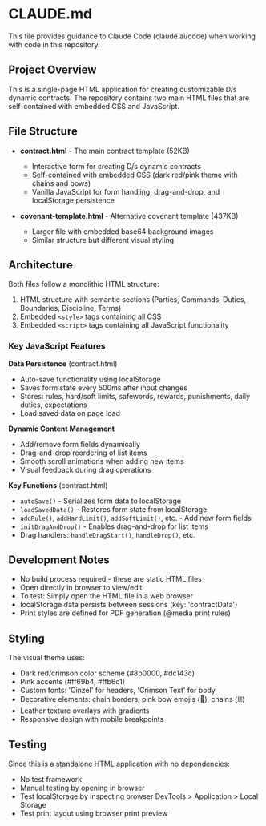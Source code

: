 # CLAUDE.md

This file provides guidance to Claude Code (claude.ai/code) when working with code in this repository.

## Project Overview

This is a single-page HTML application for creating customizable D/s dynamic contracts. The repository contains two main HTML files that are self-contained with embedded CSS and JavaScript.

## File Structure

- **contract.html** - The main contract template (52KB)
  - Interactive form for creating D/s dynamic contracts
  - Self-contained with embedded CSS (dark red/pink theme with chains and bows)
  - Vanilla JavaScript for form handling, drag-and-drop, and localStorage persistence

- **covenant-template.html** - Alternative covenant template (437KB)
  - Larger file with embedded base64 background images
  - Similar structure but different visual styling

## Architecture

Both files follow a monolithic HTML structure:
1. HTML structure with semantic sections (Parties, Commands, Duties, Boundaries, Discipline, Terms)
2. Embedded `<style>` tags containing all CSS
3. Embedded `<script>` tags containing all JavaScript functionality

### Key JavaScript Features

**Data Persistence** (contract.html)
- Auto-save functionality using localStorage
- Saves form state every 500ms after input changes
- Stores: rules, hard/soft limits, safewords, rewards, punishments, daily duties, expectations
- Load saved data on page load

**Dynamic Content Management**
- Add/remove form fields dynamically
- Drag-and-drop reordering of list items
- Smooth scroll animations when adding new items
- Visual feedback during drag operations

**Key Functions** (contract.html)
- `autoSave()` - Serializes form data to localStorage
- `loadSavedData()` - Restores form state from localStorage
- `addRule()`, `addHardLimit()`, `addSoftLimit()`, etc. - Add new form fields
- `initDragAndDrop()` - Enables drag-and-drop for list items
- Drag handlers: `handleDragStart()`, `handleDrop()`, etc.

## Development Notes

- No build process required - these are static HTML files
- Open directly in browser to view/edit
- To test: Simply open the HTML file in a web browser
- localStorage data persists between sessions (key: 'contractData')
- Print styles are defined for PDF generation (@media print rules)

## Styling

The visual theme uses:
- Dark red/crimson color scheme (#8b0000, #dc143c)
- Pink accents (#ff69b4, #ffb6c1)
- Custom fonts: 'Cinzel' for headers, 'Crimson Text' for body
- Decorative elements: chain borders, pink bow emojis (🎀), chains (⛓️)
- Leather texture overlays with gradients
- Responsive design with mobile breakpoints

## Testing

Since this is a standalone HTML application with no dependencies:
- No test framework
- Manual testing by opening in browser
- Test localStorage by inspecting browser DevTools > Application > Local Storage
- Test print layout using browser print preview
